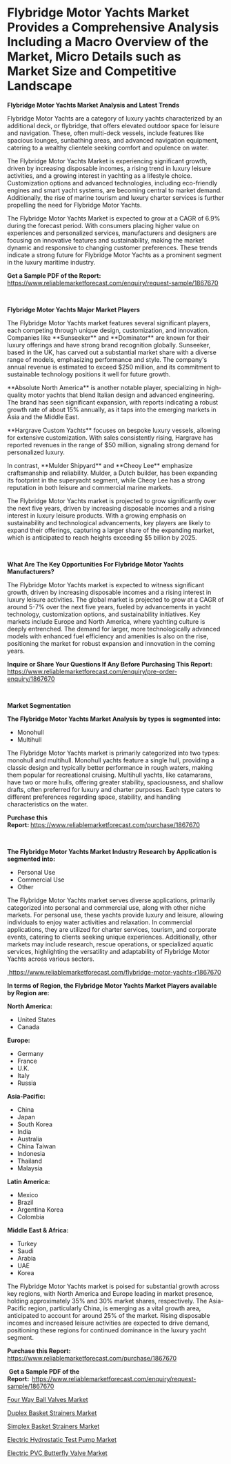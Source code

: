<p><h1>Flybridge Motor Yachts Market Provides a Comprehensive Analysis Including a Macro Overview of the Market, Micro Details such as Market Size and Competitive Landscape</h1></p><p><strong>Flybridge Motor Yachts Market Analysis and Latest Trends</strong></p>
<p><p>Flybridge Motor Yachts are a category of luxury yachts characterized by an additional deck, or flybridge, that offers elevated outdoor space for leisure and navigation. These, often multi-deck vessels, include features like spacious lounges, sunbathing areas, and advanced navigation equipment, catering to a wealthy clientele seeking comfort and opulence on water.</p><p>The Flybridge Motor Yachts Market is experiencing significant growth, driven by increasing disposable incomes, a rising trend in luxury leisure activities, and a growing interest in yachting as a lifestyle choice. Customization options and advanced technologies, including eco-friendly engines and smart yacht systems, are becoming central to market demand. Additionally, the rise of marine tourism and luxury charter services is further propelling the need for Flybridge Motor Yachts. </p><p>The Flybridge Motor Yachts Market is expected to grow at a CAGR of 6.9% during the forecast period. With consumers placing higher value on experiences and personalized services, manufacturers and designers are focusing on innovative features and sustainability, making the market dynamic and responsive to changing customer preferences. These trends indicate a strong future for Flybridge Motor Yachts as a prominent segment in the luxury maritime industry.</p></p>
<p><strong>Get a Sample PDF of the Report:&nbsp;</strong> <a href="https://www.reliablemarketforecast.com/enquiry/request-sample/1867670?utm_campaign=1169&utm_medium=2&utm_source=Github&utm_content=ia&utm_term=10042025&utm_id=flybridge-motor-yachts">https://www.reliablemarketforecast.com/enquiry/request-sample/1867670</a></p>
<p>&nbsp;</p>
<p><strong>Flybridge Motor Yachts Major Market Players</strong></p>
<p><p>The Flybridge Motor Yachts market features several significant players, each competing through unique design, customization, and innovation. Companies like **Sunseeker** and **Dominator** are known for their luxury offerings and have strong brand recognition globally. Sunseeker, based in the UK, has carved out a substantial market share with a diverse range of models, emphasizing performance and style. The company's annual revenue is estimated to exceed $250 million, and its commitment to sustainable technology positions it well for future growth.</p><p>**Absolute North America** is another notable player, specializing in high-quality motor yachts that blend Italian design and advanced engineering. The brand has seen significant expansion, with reports indicating a robust growth rate of about 15% annually, as it taps into the emerging markets in Asia and the Middle East.</p><p>**Hargrave Custom Yachts** focuses on bespoke luxury vessels, allowing for extensive customization. With sales consistently rising, Hargrave has reported revenues in the range of $50 million, signaling strong demand for personalized luxury.</p><p>In contrast, **Mulder Shipyard** and **Cheoy Lee** emphasize craftsmanship and reliability. Mulder, a Dutch builder, has been expanding its footprint in the superyacht segment, while Cheoy Lee has a strong reputation in both leisure and commercial marine markets.</p><p>The Flybridge Motor Yachts market is projected to grow significantly over the next five years, driven by increasing disposable incomes and a rising interest in luxury leisure products. With a growing emphasis on sustainability and technological advancements, key players are likely to expand their offerings, capturing a larger share of the expanding market, which is anticipated to reach heights exceeding $5 billion by 2025.</p></p>
<p>&nbsp;</p>
<p><strong>What Are The Key Opportunities For Flybridge Motor Yachts Manufacturers?</strong></p>
<p><p>The Flybridge Motor Yachts market is expected to witness significant growth, driven by increasing disposable incomes and a rising interest in luxury leisure activities. The global market is projected to grow at a CAGR of around 5-7% over the next five years, fueled by advancements in yacht technology, customization options, and sustainability initiatives. Key markets include Europe and North America, where yachting culture is deeply entrenched. The demand for larger, more technologically advanced models with enhanced fuel efficiency and amenities is also on the rise, positioning the market for robust expansion and innovation in the coming years.</p></p>
<p><strong>Inquire or Share Your Questions If Any Before Purchasing This Report:</strong> <a href="https://www.reliablemarketforecast.com/enquiry/pre-order-enquiry/1867670?utm_campaign=1169&utm_medium=2&utm_source=Github&utm_content=ia&utm_term=10042025&utm_id=flybridge-motor-yachts">https://www.reliablemarketforecast.com/enquiry/pre-order-enquiry/1867670</a></p>
<p>&nbsp;</p>
<p><strong>Market Segmentation</strong></p>
<p><strong>The Flybridge Motor Yachts Market Analysis by types is segmented into:</strong></p>
<p><ul><li>Monohull</li><li>Multihull</li></ul></p>
<p><p>The Flybridge Motor Yachts market is primarily categorized into two types: monohull and multihull. Monohull yachts feature a single hull, providing a classic design and typically better performance in rough waters, making them popular for recreational cruising. Multihull yachts, like catamarans, have two or more hulls, offering greater stability, spaciousness, and shallow drafts, often preferred for luxury and charter purposes. Each type caters to different preferences regarding space, stability, and handling characteristics on the water.</p></p>
<p><strong>Purchase this Report:&nbsp;</strong><a href="https://www.reliablemarketforecast.com/purchase/1867670?utm_campaign=1169&utm_medium=2&utm_source=Github&utm_content=ia&utm_term=10042025&utm_id=flybridge-motor-yachts">https://www.reliablemarketforecast.com/purchase/1867670</a></p>
<p>&nbsp;</p>
<p><strong>The Flybridge Motor Yachts Market Industry Research by Application is segmented into:</strong></p>
<p><ul><li>Personal Use</li><li>Commercial Use</li><li>Other</li></ul></p>
<p><p>The Flybridge Motor Yachts market serves diverse applications, primarily categorized into personal and commercial use, along with other niche markets. For personal use, these yachts provide luxury and leisure, allowing individuals to enjoy water activities and relaxation. In commercial applications, they are utilized for charter services, tourism, and corporate events, catering to clients seeking unique experiences. Additionally, other markets may include research, rescue operations, or specialized aquatic services, highlighting the versatility and adaptability of Flybridge Motor Yachts across various sectors.</p></p>
<p><a href="https://www.reliablemarketforecast.com/flybridge-motor-yachts-r1867670?utm_campaign=1169&utm_medium=2&utm_source=Github&utm_content=ia&utm_term=10042025&utm_id=flybridge-motor-yachts">&nbsp;https://www.reliablemarketforecast.com/flybridge-motor-yachts-r1867670</a></p>
<p><strong>In terms of Region, the Flybridge Motor Yachts Market Players available by Region are:</strong></p>
<p>
    <p> <strong> North America: </strong>
        <ul>
            <li>United States</li>
            <li>Canada</li>
        </ul>
        </p> 
    <p> <strong> Europe: </strong>
        <ul>
            <li>Germany</li>
            <li>France</li>
            <li>U.K.</li>
            <li>Italy</li>
            <li>Russia</li>
        </ul>
        </p> 
    <p> <strong> Asia-Pacific: </strong>
        <ul>
            <li>China</li>
            <li>Japan</li>
            <li>South Korea</li>
            <li>India</li>
            <li>Australia</li>
            <li>China Taiwan</li>
            <li>Indonesia</li>
            <li>Thailand</li>
            <li>Malaysia</li>
        </ul>
        </p> 
    <p> <strong> Latin America: </strong>
        <ul>
            <li>Mexico</li>
            <li>Brazil</li>
            <li>Argentina Korea</li>
            <li>Colombia</li>
        </ul>
        </p> 
    <p> <strong> Middle East & Africa: </strong>
        <ul>
            <li>Turkey</li>
            <li>Saudi</li>
            <li>Arabia</li>
            <li>UAE</li>
            <li>Korea</li>
        </ul>
    </p>
    </p>
<p><p>The Flybridge Motor Yachts market is poised for substantial growth across key regions, with North America and Europe leading in market presence, holding approximately 35% and 30% market shares, respectively. The Asia-Pacific region, particularly China, is emerging as a vital growth area, anticipated to account for around 25% of the market. Rising disposable incomes and increased leisure activities are expected to drive demand, positioning these regions for continued dominance in the luxury yacht segment.</p></p>
<p><strong>Purchase this Report: </strong><a href="https://www.reliablemarketforecast.com/purchase/1867670?utm_campaign=1169&utm_medium=2&utm_source=Github&utm_content=ia&utm_term=10042025&utm_id=flybridge-motor-yachts">https://www.reliablemarketforecast.com/purchase/1867670</a></p>
<p>&nbsp;<strong>Get a Sample PDF of the Report:&nbsp;&nbsp;</strong><a href="https://www.reliablemarketforecast.com/enquiry/request-sample/1867670?utm_campaign=1169&utm_medium=2&utm_source=Github&utm_content=ia&utm_term=10042025&utm_id=flybridge-motor-yachts">https://www.reliablemarketforecast.com/enquiry/request-sample/1867670</a></p>
<p><strong></strong></p>
<p><p><a href="https://github.com/JakirUddin511/Market-Research-Report-List-2/blob/main/four-way-ball-valves-market.md?utm_campaign=1169&utm_medium=2&utm_source=Github&utm_content=ia&utm_term=10042025&utm_id=flybridge-motor-yachts">Four Way Ball Valves Market</a></p><p><a href="https://github.com/yankimber90yankim/Market-Research-Report-List-1/blob/main/duplex-basket-strainers-market.md?utm_campaign=1169&utm_medium=2&utm_source=Github&utm_content=ia&utm_term=10042025&utm_id=flybridge-motor-yachts">Duplex Basket Strainers Market</a></p><p><a href="https://github.com/edacruz6/Market-Research-Report-List-1/blob/main/simplex-basket-strainers-market.md?utm_campaign=1169&utm_medium=2&utm_source=Github&utm_content=ia&utm_term=10042025&utm_id=flybridge-motor-yachts">Simplex Basket Strainers Market</a></p><p><a href="https://github.com/lisaeichler20775/Market-Research-Report-List-1/blob/main/electric-hydrostatic-test-pump-market.md?utm_campaign=1169&utm_medium=2&utm_source=Github&utm_content=ia&utm_term=10042025&utm_id=flybridge-motor-yachts">Electric Hydrostatic Test Pump Market</a></p><p><a href="https://github.com/GenaGaines34/Market-Research-Report-List-2/blob/main/electric-pvc-butterfly-valve-market.md?utm_campaign=1169&utm_medium=2&utm_source=Github&utm_content=ia&utm_term=10042025&utm_id=flybridge-motor-yachts">Electric PVC Butterfly Valve Market</a></p></p>